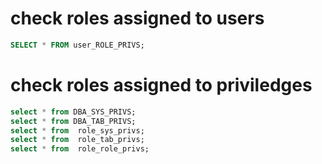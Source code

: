 # check roles assigned to users
```sql
SELECT * FROM user_ROLE_PRIVS;
```
# check roles assigned to priviledges
```sql
select * from DBA_SYS_PRIVS;
select * from DBA_TAB_PRIVS;
select * from  role_sys_privs;
select * from  role_tab_privs;
select * from  role_role_privs;
```
